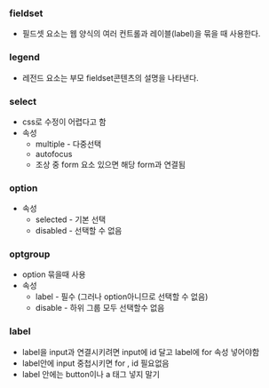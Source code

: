 ### fieldset
- 필드셋 요소는 웹 양식의 여러 컨트롤과 레이블(label)을 묶을 때 사용한다.

###  legend
- 레전드 요소는 부모 fieldset콘텐츠의 설명을 나타낸다.

### select
- css로 수정이 어렵다고 함
- 속성
    - multiple - 다중선택
    - autofocus
    - 조상 중 form 요소 있으면 해당 form과 연결됨
    
### option
- 속성
    - selected - 기본 선택
    - disabled - 선택할 수 없음
        
### optgroup 
- option 묶을때 사용
- 속성 
    - label - 필수 (그러나 option아니므로 선택할 수 없음)
    - disable - 하위 그룹 모두 선택할수 없음

### label
- label을 input과 연결시키려면 input에 id 달고 label에 for 속성 넣어야함
- label안에 input 중첩시키면 for , id 필요없음
- label 안에는 button이나 a 태그 넣지 말기 

